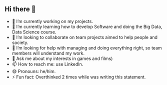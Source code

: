 ## Hi there 👋


- 🔭 I’m currently working on my projects.
- 🌱 I’m currently learning how to develop Software and doing the Big Data, Data Science course.
- 👯 I’m looking to collaborate on team projects aimed to help people and society.
- 🤔 I’m looking for help with managing and doing everything right, so team members will understand my work.
- 💬 Ask me about my interests in games and films)
- 📫 How to reach me: use LinkedIn.
- 😄 Pronouns: he/him.
- ⚡ Fun fact: Overthinked 2 times while was writing this statement.

